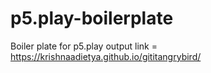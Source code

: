 # p5.play-boilerplate
Boiler plate for p5.play
output link = https://krishnaadietya.github.io/gititangrybird/
